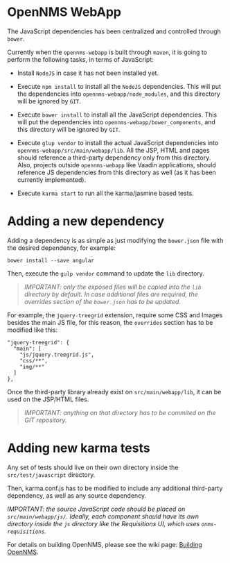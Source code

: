 OpenNMS WebApp
==============

The JavaScript dependencies has been centralized and controlled through `bower`.

Currently when the `opennms-webapp` is built through `maven`, it is going to perform the following tasks, in terms of JavaScript:

* Install `NodeJS` in case it has not been installed yet.

* Execute `npm install` to install all the `NodeJS` dependencies. This will put the dependencies into `opennms-webapp/node_modules`, and this directory will be ignored by `GIT`.

* Execute `bower install` to install all the JavaScript dependencies. This will put the dependencies into `opennms-webapp/bower_components`, and this directory will be ignored by `GIT`.

* Execute `glup vendor` to install the actual JavaScript dependencies into `opennms-webapp/src/main/webapp/lib`. All the JSP, HTML and pages should reference a third-party dependency only from this directory. Also, projects outside `opennms-webapp` like Vaadin applications, should reference JS dependencies from this directory as well (as it has been currently implemented).

* Execute `karma start` to run all the karma/jasmine based tests.


Adding a new dependency
=======================

Adding a dependency is as simple as just modifying the `bower.json` file with the desired dependency, for example:

```
bower install --save angular
```

Then, execute the `gulp vendor` command to update the `lib` directory.

> _IMPORTANT: only the exposed files will be copied into the `lib` directory by default. In case additional files are required, the overrides section of the `bower.json` has to be updated._

For example, the `jquery-treegrid` extension, require some CSS and Images besides the main JS file, for this reason, the `overrides` section has to be modified like this:

```
"jquery-treegrid": {
  "main": [
    "js/jquery.treegrid.js",
    "css/**",
    "img/**"
  ]
},
```

Once the third-party library already exist on `src/main/webapp/lib`, it can be used on the JSP/HTML files.

> _IMPORTANT: anything on that directory has to be commited on the GIT repository._

Adding new karma tests
======================

Any set of tests should live on their own directory inside the `src/test/javascript` directory.

Then, karma.conf.js has to be modified to include any additional third-party dependency, as well as any source dependency.

_IMPORTANT: the source JavaScript code should be placed on `src/main/webapp/js/`. Ideally, each component should have its own directory inside the `js` directory like the Requisitions UI, which uses `onms-requisitions`._

For details on building OpenNMS, please see the wiki page: [Building OpenNMS][].

[Building OpenNMS]:  https://www.opennms.org/wiki/Installation:Source
